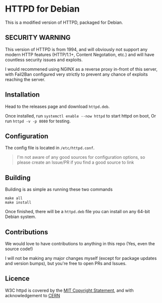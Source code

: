# HTTPD for Debian
This is a modified version of HTTPD, packaged for Debian.

## SECURITY WARNING
This version of HTTPD is from 1994, and will obviously not support any modern HTTP features (HTTP/1.1+, Content Negotation, etc.) and will have countless security issues and exploits.

I would recommened using NGINX as a reverse proxy in-front of this server, with Fail2Ban configured very strictly to prevent any chance of exploits reaching the server.

## Installation
Head to the releases page and download `httpd.deb`.

Once installed, run `systemctl enable --now httpd` to start httpd on boot,
Or run `httpd -v -p 8080` for testing.

## Configuration
The config file is located in `/etc/httpd.conf`.

> I'm not aware of any good sources for configuration options, so please create an Issue/PR if you find a good source to link

## Building
Building is as simple as running these two commands
```
make all
make install
```
Once finished, there will be a `httpd.deb` file you can install on any 64-bit Debian system.

## Contributions
We would love to have contributions to anything in this repo (Yes, even the source code!)

I will not be making any major changes myself (except for package updates and version bumps), but you're free to open PRs and Issues.

## Licence
W3C httpd is covered by the [MIT Copyright Statement](COPYRIGHT), and with acknowledgement to [CERN](CERN)
